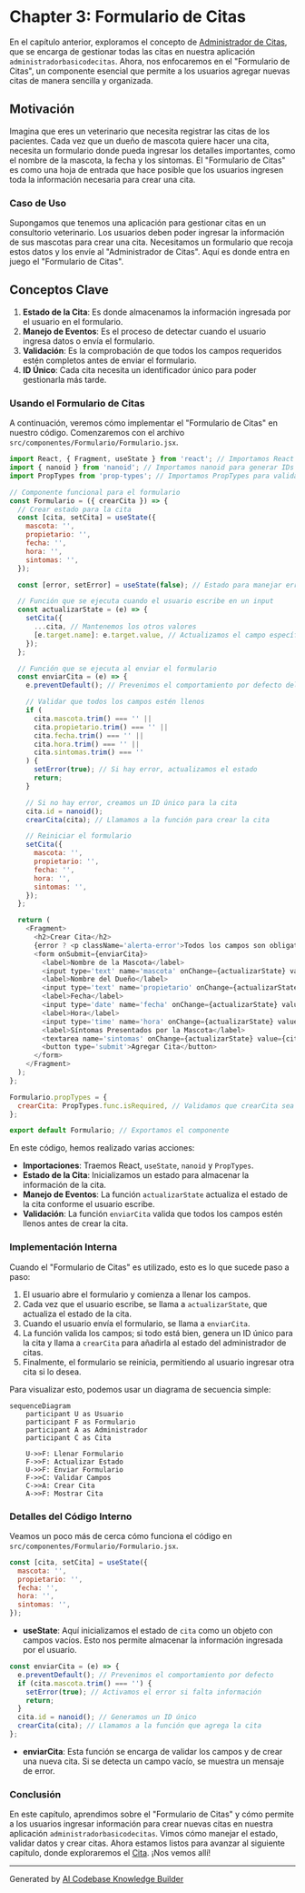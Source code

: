 # Chapter 3: Formulario de Citas


En el capítulo anterior, exploramos el concepto de [Administrador de Citas](02_administrador_de_citas_.md), que se encarga de gestionar todas las citas en nuestra aplicación `administradorbasicodecitas`. Ahora, nos enfocaremos en el "Formulario de Citas", un componente esencial que permite a los usuarios agregar nuevas citas de manera sencilla y organizada.

## Motivación

Imagina que eres un veterinario que necesita registrar las citas de los pacientes. Cada vez que un dueño de mascota quiere hacer una cita, necesita un formulario donde pueda ingresar los detalles importantes, como el nombre de la mascota, la fecha y los síntomas. El "Formulario de Citas" es como una hoja de entrada que hace posible que los usuarios ingresen toda la información necesaria para crear una cita.

### Caso de Uso

Supongamos que tenemos una aplicación para gestionar citas en un consultorio veterinario. Los usuarios deben poder ingresar la información de sus mascotas para crear una cita. Necesitamos un formulario que recoja estos datos y los envíe al "Administrador de Citas". Aquí es donde entra en juego el "Formulario de Citas".

## Conceptos Clave

1. **Estado de la Cita**: Es donde almacenamos la información ingresada por el usuario en el formulario.
2. **Manejo de Eventos**: Es el proceso de detectar cuando el usuario ingresa datos o envía el formulario.
3. **Validación**: Es la comprobación de que todos los campos requeridos estén completos antes de enviar el formulario.
4. **ID Único**: Cada cita necesita un identificador único para poder gestionarla más tarde.

### Usando el Formulario de Citas

A continuación, veremos cómo implementar el "Formulario de Citas" en nuestro código. Comenzaremos con el archivo `src/componentes/Formulario/Formulario.jsx`.

```javascript
import React, { Fragment, useState } from 'react'; // Importamos React y useState
import { nanoid } from 'nanoid'; // Importamos nanoid para generar IDs únicos
import PropTypes from 'prop-types'; // Importamos PropTypes para validar propiedades

// Componente funcional para el formulario
const Formulario = ({ crearCita }) => {
  // Crear estado para la cita
  const [cita, setCita] = useState({
    mascota: '',
    propietario: '',
    fecha: '',
    hora: '',
    sintomas: '',
  });

  const [error, setError] = useState(false); // Estado para manejar errores

  // Función que se ejecuta cuando el usuario escribe en un input
  const actualizarState = (e) => {
    setCita({
      ...cita, // Mantenemos los otros valores
      [e.target.name]: e.target.value, // Actualizamos el campo específico
    });
  };

  // Función que se ejecuta al enviar el formulario
  const enviarCita = (e) => {
    e.preventDefault(); // Prevenimos el comportamiento por defecto del formulario

    // Validar que todos los campos estén llenos
    if (
      cita.mascota.trim() === '' ||
      cita.propietario.trim() === '' ||
      cita.fecha.trim() === '' ||
      cita.hora.trim() === '' ||
      cita.sintomas.trim() === ''
    ) {
      setError(true); // Si hay error, actualizamos el estado
      return;
    }

    // Si no hay error, creamos un ID único para la cita
    cita.id = nanoid();
    crearCita(cita); // Llamamos a la función para crear la cita

    // Reiniciar el formulario
    setCita({
      mascota: '',
      propietario: '',
      fecha: '',
      hora: '',
      sintomas: '',
    });
  };

  return (
    <Fragment>
      <h2>Crear Cita</h2>
      {error ? <p className='alerta-error'>Todos los campos son obligatorios</p> : null}
      <form onSubmit={enviarCita}>
        <label>Nombre de la Mascota</label>
        <input type='text' name='mascota' onChange={actualizarState} value={cita.mascota} />
        <label>Nombre del Dueño</label>
        <input type='text' name='propietario' onChange={actualizarState} value={cita.propietario} />
        <label>Fecha</label>
        <input type='date' name='fecha' onChange={actualizarState} value={cita.fecha} />
        <label>Hora</label>
        <input type='time' name='hora' onChange={actualizarState} value={cita.hora} />
        <label>Síntomas Presentados por la Mascota</label>
        <textarea name='sintomas' onChange={actualizarState} value={cita.sintomas}></textarea>
        <button type='submit'>Agregar Cita</button>
      </form>
    </Fragment>
  );
};

Formulario.propTypes = {
  crearCita: PropTypes.func.isRequired, // Validamos que crearCita sea una función
};

export default Formulario; // Exportamos el componente
```

En este código, hemos realizado varias acciones:

- **Importaciones**: Traemos React, `useState`, `nanoid` y `PropTypes`.
- **Estado de la Cita**: Inicializamos un estado para almacenar la información de la cita.
- **Manejo de Eventos**: La función `actualizarState` actualiza el estado de la cita conforme el usuario escribe.
- **Validación**: La función `enviarCita` valida que todos los campos estén llenos antes de crear la cita.

### Implementación Interna

Cuando el "Formulario de Citas" es utilizado, esto es lo que sucede paso a paso:

1. El usuario abre el formulario y comienza a llenar los campos.
2. Cada vez que el usuario escribe, se llama a `actualizarState`, que actualiza el estado de la cita.
3. Cuando el usuario envía el formulario, se llama a `enviarCita`.
4. La función valida los campos; si todo está bien, genera un ID único para la cita y llama a `crearCita` para añadirla al estado del administrador de citas.
5. Finalmente, el formulario se reinicia, permitiendo al usuario ingresar otra cita si lo desea.

Para visualizar esto, podemos usar un diagrama de secuencia simple:

```mermaid
sequenceDiagram
    participant U as Usuario
    participant F as Formulario
    participant A as Administrador
    participant C as Cita

    U->>F: Llenar Formulario
    F->>F: Actualizar Estado
    U->>F: Enviar Formulario
    F->>C: Validar Campos
    C->>A: Crear Cita
    A->>F: Mostrar Cita
```

### Detalles del Código Interno

Veamos un poco más de cerca cómo funciona el código en `src/componentes/Formulario/Formulario.jsx`.

```javascript
const [cita, setCita] = useState({
  mascota: '',
  propietario: '',
  fecha: '',
  hora: '',
  sintomas: '',
});
```

- **useState**: Aquí inicializamos el estado de `cita` como un objeto con campos vacíos. Esto nos permite almacenar la información ingresada por el usuario.

```javascript
const enviarCita = (e) => {
  e.preventDefault(); // Prevenimos el comportamiento por defecto
  if (cita.mascota.trim() === '') {
    setError(true); // Activamos el error si falta información
    return;
  }
  cita.id = nanoid(); // Generamos un ID único
  crearCita(cita); // Llamamos a la función que agrega la cita
};
```

- **enviarCita**: Esta función se encarga de validar los campos y de crear una nueva cita. Si se detecta un campo vacío, se muestra un mensaje de error.

### Conclusión

En este capítulo, aprendimos sobre el "Formulario de Citas" y cómo permite a los usuarios ingresar información para crear nuevas citas en nuestra aplicación `administradorbasicodecitas`. Vimos cómo manejar el estado, validar datos y crear citas. Ahora estamos listos para avanzar al siguiente capítulo, donde exploraremos el [Cita](04_cita_.md). ¡Nos vemos allí!

---

Generated by [AI Codebase Knowledge Builder](https://github.com/The-Pocket/Tutorial-Codebase-Knowledge)
